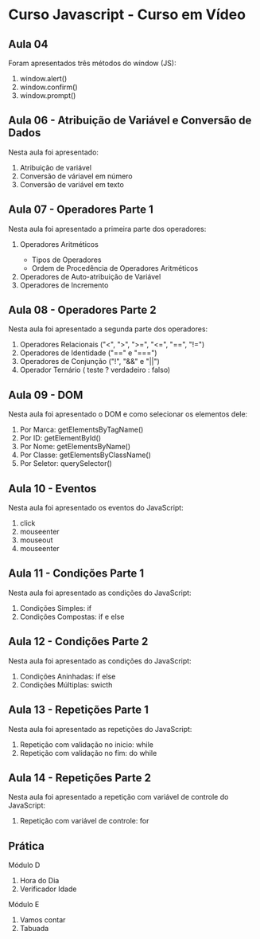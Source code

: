 # Curso Javascript - Curso em Vídeo

<h2>Aula 04</h2>
<p>Foram apresentados três métodos do window (JS):</p>
<ol>
    <li>window.alert()</li>
    <li>window.confirm()</li>
    <li>window.prompt()</li>
</ol>

<h2>Aula 06 - Atribuição de Variável e Conversão de Dados</h2>
<p>Nesta aula foi apresentado:</p>
<ol>
    <li>Atribuição de variável</li>
    <li>Conversão de váriavel em número</li>
    <li>Conversão de variável em texto</li>
</ol>

<h2>Aula 07 - Operadores Parte 1</h2>
<p>Nesta aula foi apresentado a primeira parte dos operadores:</p>
<ol>
    <li>Operadores Aritméticos</li>
        <ul>
            <li>Tipos de Operadores</li>
            <li>Ordem de Procedência de Operadores Aritméticos</li>
        </ul>
    <li>Operadores de Auto-atribuição de Variável</li>
    <li>Operadores de Incremento</li>
</ol>

<h2>Aula 08 - Operadores Parte 2</h2>
<p>Nesta aula foi apresentado a segunda parte dos operadores:</p>
<ol>
    <li>Operadores Relacionais ("<", ">", ">=", "<=", "==", "!=")</li>
    <li>Operadores de Identidade ("==" e "===")</li>
    <li>Operadores de Conjunção ("!", "&&" e "||")</li>
    <li>Operador Ternário ( teste ? verdadeiro : falso)</li>
</ol>

<h2>Aula 09 - DOM</h2>
<p>Nesta aula foi apresentado o DOM e como selecionar os elementos dele:</p>
<ol>
    <li>Por Marca: getElementsByTagName()</li>
    <li>Por ID: getElementById()</li>
    <li>Por Nome: getElementsByName()</li>
    <li>Por Classe: getElementsByClassName()</li>
    <li>Por Seletor: querySelector()</li> 
</ol>

<h2>Aula 10 - Eventos</h2>
<p>Nesta aula foi apresentado os eventos do JavaScript:</p>
<ol>
    <li>click</li>
    <li>mouseenter</li>
    <li>mouseout</li>
    <li>mouseenter</li>
</ol>

<h2>Aula 11 - Condições Parte 1</h2>
<p>Nesta aula foi apresentado as condições do JavaScript:</p>
<ol>
    <li>Condições Simples: if</li>
    <li>Condições Compostas: if e else</li>
</ol>

<h2>Aula 12 - Condições Parte 2</h2>
<p>Nesta aula foi apresentado as condições do JavaScript:</p>
<ol>
    <li>Condições Aninhadas: if else</li>
    <li>Condições Múltiplas: swicth</li>
</ol>

<h2>Aula 13 - Repetições Parte 1</h2>
<p>Nesta aula foi apresentado as repetições do JavaScript:</p>
<ol>
    <li>Repetição com validação no inicio: while</li>
    <li>Repetição com validação no fim: do while</li>
</ol>

<h2>Aula 14 - Repetições Parte 2</h2>
<p>Nesta aula foi apresentado a repetição com variável de controle do JavaScript:</p>
<ol>
    <li>Repetição com variável de controle: for</li>
</ol>

<h2>Prática</h2>
<p>Módulo D</p>
<ol>
    <li>Hora do Dia</li>
    <li>Verificador Idade</li>
</ol>
<p>Módulo E</p>
<ol>
    <li>Vamos contar</li>
    <li>Tabuada</li>
</ol>
